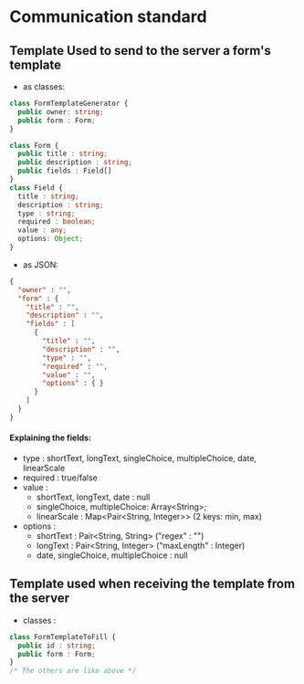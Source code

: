 # Communication standard
## Template Used to send to the server a form's template

- as classes: 
```typescript
class FormTemplateGenerator {
  public owner: string;
  public form : Form;
}

class Form {
  public title : string;
  public description : string;
  public fields : Field[]
}
class Field {
  title : string;
  description : string;
  type : string;
  required : boolean;
  value : any;
  options: Object;
}
````
- as JSON:

```json
{
  "owner" : "",
  "form" : {
    "title" : "",
    "description" : "",
    "fields" : [
      {
        "title" : "",
        "description" : "",
        "type" : "",
        "required" : "",
        "value" : "",
        "options" : { }
      }
    ]
  }
}
```

#### Explaining the fields:

- type : shortText, longText, singleChoice, multipleChoice, date, linearScale
- required : true/false
- value :
  + shortText, longText, date : null
  + singleChoice, multipleChoice: Array\<String\>;
  + linearScale : Map\<Pair\<String, Integer\>\> (2 keys: min, max)
- options :
  + shortText : Pair\<String, String\> ("regex" : "")
  + longText : Pair\<String, Integer\> ("maxLength" : Integer)
  + date, singleChoice, multipleChoice : null


## Template used when receiving the template from the server

- classes :
```typescript
class FormTemplateToFill {
  public id : string;
  public form : Form;
}
/* The others are like above */
```
